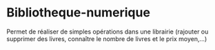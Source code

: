 # Bibliotheque-numerique
Permet de réaliser de simples opérations dans une librairie (rajouter ou supprimer des livres, connaître le nombre de livres et le prix moyen,...)
